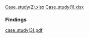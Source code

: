 [Case_study(2).xlsx](https://github.com/Tashipalden/Projects/files/11535739/Project_2_Case_study_3.2.xlsx)
[Case_study(1).xlsx](https://github.com/Tashipalden/Projects/files/11535744/Project_2_Case_study_4.1.xlsx)
### Findings 
[case_study(3).pdf](https://github.com/Tashipalden/Projects/files/11535746/findings_case_study_4.3.pdf)
